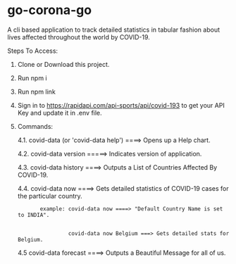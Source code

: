 # go-corona-go
A cli based application to track detailed statistics in tabular fashion about lives affected throughout the world by COVID-19.

Steps To Access:

1. Clone or Download this project.
2. Run npm i
3. Run npm link
4. Sign in to https://rapidapi.com/api-sports/api/covid-193 to get your API Key and update it in .env file.
5. Commands: 



      4.1. covid-data (or 'covid-data help') ====> Opens up a Help chart.
      
      
      
      4.2. covid-data version  =====> Indicates version of application.
      
      
      4.3. covid-data history ====> Outputs a List of Countries Affected By COVID-19.
      
      
      4.4. covid-data now <Country Name> ====> Gets detailed statistics of COVID-19 cases for the particular country.
              
              
              example: covid-data now ====> "Default Country Name is set to INDIA".
                       
                       
                       covid-data now Belgium ===> Gets detailed stats for Belgium.
      
      
      
      4.5  covid-data forecast ====> Outputs a Beautiful Message for all of us.
